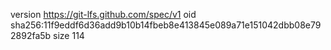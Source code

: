 version https://git-lfs.github.com/spec/v1
oid sha256:11f9eddf6d36add9b10b14fbeb8e413845e089a71e151042dbb08e792892fa5b
size 114
